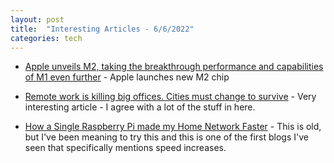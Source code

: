 ```yaml
---
layout: post
title:  "Interesting Articles - 6/6/2022"
categories: tech
---
```

* [Apple unveils M2, taking the breakthrough performance and capabilities of M1 even further](https://www.apple.com/newsroom/2022/06/apple-unveils-m2-with-breakthrough-performance-and-capabilities/) - Apple launches new M2 chip

* [Remote work is killing big offices. Cities must change to survive](https://stackoverflow.blog/2022/06/06/remote-work-is-killing-big-offices-cities-must-change-to-survive/) - Very interesting article - I agree with a lot of the stuff in here.

* [How a Single Raspberry Pi made my Home Network Faster](https://brianchristner.io/how-a-single-raspberry-pi-made-my-home-network-faster/) - This is old, but I've been meaning to try this and this is one of the first blogs I've seen that specifically mentions speed increases.
